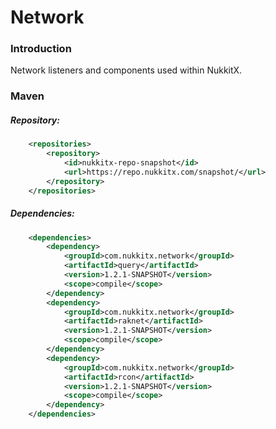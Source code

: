 # Network

### Introduction

Network listeners and components used within NukkitX.

### Maven

##### Repository:

```xml
    <repositories>
        <repository>
            <id>nukkitx-repo-snapshot</id>
            <url>https://repo.nukkitx.com/snapshot/</url>
        </repository>
    </repositories>
```

##### Dependencies:

```xml
    <dependencies>
        <dependency>
            <groupId>com.nukkitx.network</groupId>
            <artifactId>query</artifactId>
            <version>1.2.1-SNAPSHOT</version>
            <scope>compile</scope>
        </dependency>
        <dependency>
            <groupId>com.nukkitx.network</groupId>
            <artifactId>raknet</artifactId>
            <version>1.2.1-SNAPSHOT</version>
            <scope>compile</scope>
        </dependency>
        <dependency>
            <groupId>com.nukkitx.network</groupId>
            <artifactId>rcon</artifactId>
            <version>1.2.1-SNAPSHOT</version>
            <scope>compile</scope>
        </dependency>
    </dependencies>
```